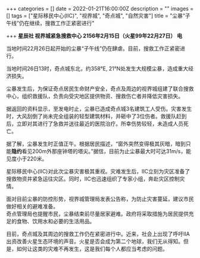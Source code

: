 +++
categories = []
date = 2022-01-21T16:00:00Z
description = ""
images = []
tags = ["星际移民中心(IIC)", "视界城", "奇点城", "自然灾害"]
title = "尘暴“子午线”仍在继续，搜救工作正紧密进行"

+++
**星辰社 视界城紧急搜救中心 2156年2月15日（火星99年22月27日） 电**

当地时间22月26日起开始的尘暴“子午线”仍在肆虐。目前，搜救工作正紧密进行。

当地时间26日13时，奇点城东北，约358°E, 21°N处发生大规模尘暴，造成重大经济损失。

尘暴发生后，为保证奇点居民生命财产安全，奇点及周边的视界城组建了联合搜救中心，组织救援队，负责向受灾地区提供物资、搜救伤亡者并降低灾害损失。

据返回的资料显示，至发电时止，尘暴已造成奇点城3名建筑工人受伤。灾害发生时，大风刮倒了尚未完全组装的轻型建筑材料，并砸中了3位伤者。救援队赶到后，立即对其进行了急救并送往最近的医院治疗。所幸伤势较轻，未造成人员死亡。

据了解，尘暴发生时正值正午。根据居民描述，“窗外突然变得极其灰暗，暗到只能**隐约**看见200m外那座钟塔的塔尖。”据信，目前为止尘暴最大时可达31m/s，能见度小于220米。

星际移民中心(IIC)对此次尘暴灾害极其重视。灾难发生后，IIC立刻为灾区准备了搜救物资并紧急运往灾区。同时，IIC也迅速组织了专家小组，奔赴灾区控制灾情。

面对目前尘暴的防控形势，视界城管理局发表公告称，为防止灾害蔓延，建议市民做好相关的避难准备。  
奇点管理局也提醒市民，尘暴结束前尽量居家避难。政府将采取措施为居民提供充足的食物、饮用水和必要的生活用品。

目前，奇点城及其周边的搜救工作仍在紧密进行中。近来，社会上出现了呼吁IIA出资改善火星生态环境的声音。火星是否会成为第二个地球，我们无从得知。但是，如何让这类的灾难不再发生，这是我们每个人都应当考虑的问题。